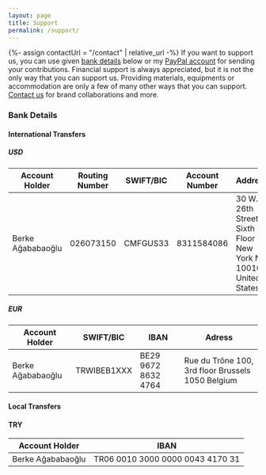 ```yaml
---
layout: page
title: Support
permalink: /support/
---
```

{%- assign contactUrl = "/contact" | relative_url  -%}
If you want to support us, you can use given [bank details](#bank-details) below or my [PayPal account](https://paypal.me/berkeagababaoglu?country.x=DE&locale.x=en_US) for sending 
your contributions. Financial support is always appreciated, but it is not the only way that you can support us. 
Providing materials, equipments or accommodation are only a few of many other ways that you can support. 
[Contact us]({{contactUrl}}) for brand collaborations and more. 

### Bank Details

#### International Transfers

##### USD

| Account Holder    | Routing Number | SWIFT/BIC | Account Number | Address                                                        |
|-------------------|----------------|-----------|----------------|----------------------------------------------------------------|
| Berke Ağababaoğlu | 026073150      | CMFGUS33  | 8311584086     | 30 W. 26th Street, Sixth Floor New York NY 10010 United States |

##### EUR

| Account Holder    | SWIFT/BIC   | IBAN                | Adress                                            |
|-------------------|-------------|---------------------|---------------------------------------------------|
| Berke Ağababaoğlu | TRWIBEB1XXX | BE29 9672 8632 4764 | Rue du Trône 100, 3rd floor Brussels 1050 Belgium |

#### Local Transfers

#### TRY

| Account Holder    | IBAN                             |
|-------------------|----------------------------------|
| Berke Ağababaoğlu | TR06 0010 3000 0000 0043 4170 31 |

